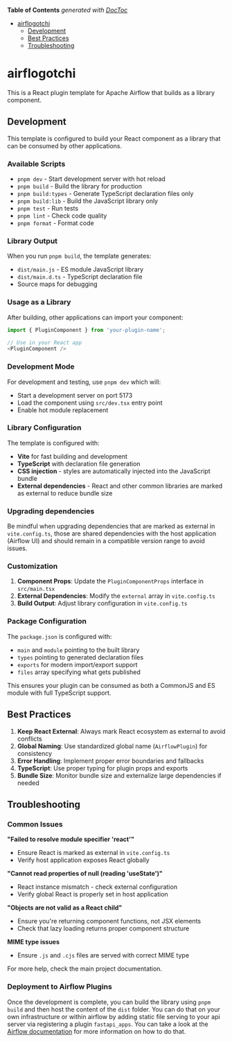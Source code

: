 <!-- START doctoc generated TOC please keep comment here to allow auto update -->
<!-- DON'T EDIT THIS SECTION, INSTEAD RE-RUN doctoc TO UPDATE -->
**Table of Contents**  *generated with [DocToc](https://github.com/thlorenz/doctoc)*

- [airflogotchi](#project_name)
  - [Development](#development)
  - [Best Practices](#best-practices)
  - [Troubleshooting](#troubleshooting)

<!-- END doctoc generated TOC please keep comment here to allow auto update -->

# airflogotchi

This is a React plugin template for Apache Airflow that builds as a library component.

## Development

This template is configured to build your React component as a library that can be consumed by other applications.

### Available Scripts

- `pnpm dev` - Start development server with hot reload
- `pnpm build` - Build the library for production
- `pnpm build:types` - Generate TypeScript declaration files only
- `pnpm build:lib` - Build the JavaScript library only
- `pnpm test` - Run tests
- `pnpm lint` - Check code quality
- `pnpm format` - Format code

### Library Output

When you run `pnpm build`, the template generates:

- `dist/main.js` - ES module JavaScript library
- `dist/main.d.ts` - TypeScript declaration file
- Source maps for debugging

### Usage as a Library

After building, other applications can import your component:

```typescript
import { PluginComponent } from 'your-plugin-name';

// Use in your React app
<PluginComponent />
```

### Development Mode

For development and testing, use `pnpm dev` which will:

- Start a development server on port 5173
- Load the component using `src/dev.tsx` entry point
- Enable hot module replacement

### Library Configuration

The template is configured with:

- **Vite** for fast building and development
- **TypeScript** with declaration file generation
- **CSS injection** - styles are automatically injected into the JavaScript bundle
- **External dependencies** - React and other common libraries are marked as external to reduce bundle size

### Upgrading dependencies

Be mindful when upgrading dependencies that are marked as external in `vite.config.ts`, those are shared dependencies with the host application
(Airflow UI) and should remain in a compatible version range to avoid issues.

### Customization

1. **Component Props**: Update the `PluginComponentProps` interface in `src/main.tsx`
2. **External Dependencies**: Modify the `external` array in `vite.config.ts`
3. **Build Output**: Adjust library configuration in `vite.config.ts`

### Package Configuration

The `package.json` is configured with:

- `main` and `module` pointing to the built library
- `types` pointing to generated declaration files
- `exports` for modern import/export support
- `files` array specifying what gets published

This ensures your plugin can be consumed as both a CommonJS and ES module with full TypeScript support.

## Best Practices

1. **Keep React External**: Always mark React ecosystem as external to avoid conflicts
2. **Global Naming**: Use standardized global name (`AirflowPlugin`) for consistency
3. **Error Handling**: Implement proper error boundaries and fallbacks
4. **TypeScript**: Use proper typing for plugin props and exports
5. **Bundle Size**: Monitor bundle size and externalize large dependencies if needed

## Troubleshooting

### Common Issues

**"Failed to resolve module specifier 'react'"**

- Ensure React is marked as external in `vite.config.ts`
- Verify host application exposes React globally

**"Cannot read properties of null (reading 'useState')"**

- React instance mismatch - check external configuration
- Verify global React is properly set in host application

**"Objects are not valid as a React child"**

- Ensure you're returning component functions, not JSX elements
- Check that lazy loading returns proper component structure

**MIME type issues**

- Ensure `.js` and `.cjs` files are served with correct MIME type

For more help, check the main project documentation.

### Deployment to Airflow Plugins

Once the development is complete, you can build the library using `pnpm build` and then host the content of the `dist` folder. You can do that on your own infrastructure or within airflow
by adding static file serving to your api server via registering a plugin `fastapi_apps`. You can take a look at the [Airflow documentation](https://airflow.apache.org/docs/apache-airflow/stable/plugins.html) for more information on how to do that.
